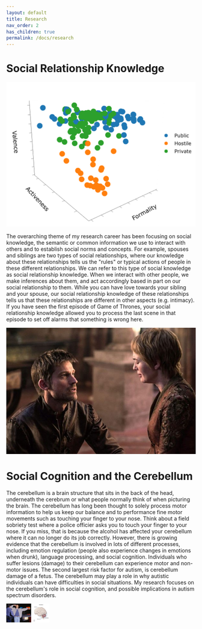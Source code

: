 ```yaml
---
layout: default
title: Research
nav_order: 2
has_children: true
permalink: /docs/research
---
```


# Social Relationship Knowledge

<img src="/assets/images/FAVEE-HPP_model.png" alt="drawing" width="600"/>

The overarching theme of my research career has been focusing on social knowledge, the semantic or common information we use to interact with others and to establish social norms and concepts. For example, spouses and siblings are two types of social relationships, where our knowledge about these relationships tells us the "rules" or typical actions of people in these different relationships. We can refer to this type of social knowledge as social relationship knowledge. When we interact with other people, we make inferences about them, and act accordingly based in part on our social relationship to them. While you can have love towards your sibling and your spouse, our social relationship knowledge of these relationships tells us that these relationships are different in other aspects (e.g. intimacy). If you have seen the first episode of Game of Thrones, your social relationship knowledge allowed you to process the last scene in that episode to set off alarms that something is wrong here.

<img src="/assets/images/Jaime-and-Cersei.jpg" alt="drawing" width="600"/>



# Social Cognition and the Cerebellum

The cerebellum is a brain structure that sits in the back of the head, underneath the cerebrum or what people normally think of when picturing the brain. The cerebellum has long been thought to solely process motor information to help us keep our balance and to performance fine motor movements such as touching your finger to your nose. Think about a field sobriety test where a police officier asks you to touch your finger to your nose. If you miss, that is because the alcohol has affected your cerebellum where it can no longer do its job correctly. However, there is growing evidence that the cerebellum is involved in lots of different processes, including emotion regulation (people also experience changes in emotions when drunk), language processing, and social cognition. Individuals who suffer lesions (damage) to their cerebellum can experience motor and non-motor issues. The second largest risk factor for autism, is cerebellum damage of a fetus. The cerebellum may play a role in why autistic individuals can have difficulties in social situations. My research focuses on the cerebellum's role in social cognition, and possible implications in autism spectrum disorders.

<img src="/assets/images/field-sobriety-test.png" alt="drawing" height="50"/> <img src="/assets/images/cerebellum.jpg" alt="drawing" height="50"/>